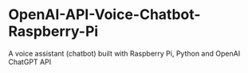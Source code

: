 # OpenAI-API-Voice-Chatbot-Raspberry-Pi
A voice assistant (chatbot) built with Raspberry Pi, Python and OpenAI ChatGPT API
